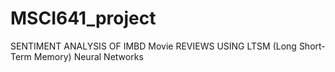 # MSCI641_project
SENTIMENT ANALYSIS OF IMBD Movie REVIEWS USING LTSM (Long Short-Term Memory) Neural Networks  
